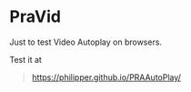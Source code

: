 # PraVid
Just to test Video Autoplay on browsers.


Test it at 

> https://philipper.github.io/PRAAutoPlay/
